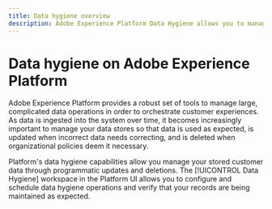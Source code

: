 ```yaml
---
title: Data hygiene overview
description: Adobe Experience Platform Data Hygiene allows you to manage the lifecycle of your data by updating or purging outdated or inaccurate records.
---
```

# Data hygiene on Adobe Experience Platform

Adobe Experience Platform provides a robust set of tools to manage large, complicated data operations in order to orchestrate customer experiences. As data is ingested into the system over time, it becomes increasingly important to manage your data stores so that data is used as expected, is updated when incorrect data needs correcting, and is deleted when organizational policies deem it necessary.

Platform's data hygiene capabilities allow you manage your stored customer data through programmatic updates and deletions. The [!UICONTROL Data Hygiene] workspace in the Platform UI allows you to configure and schedule data hygiene operations and verify that your records are being maintained as expected.